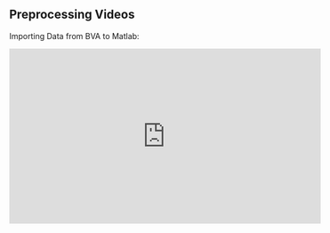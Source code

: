 <!--layout: page title: "PAGE TITLE" permalink: /Preprocessing-Videos/-->

## Preprocessing Videos

Importing Data from BVA to Matlab:

<iframe width="560" height="315" src="https://www.youtube.com/embed/wyLg40dLwJo" title="YouTube video player" frameborder="0" allow="accelerometer; autoplay; clipboard-write; encrypted-media; gyroscope; picture-in-picture" allowfullscreen></iframe>
